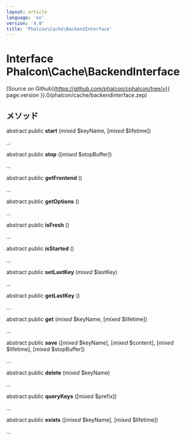 ```yaml
---
layout: article
language: 'en'
version: '4.0'
title: 'Phalcon\Cache\BackendInterface'
---
```

# Interface **Phalcon\Cache\BackendInterface**

[Source on Github](https://github.com/phalcon/cphalcon/tree/v{{ page.version }}.0/phalcon/cache/backendinterface.zep)

## メソッド

abstract public **start** (*mixed* $keyName, [*mixed* $lifetime])

...

abstract public **stop** ([*mixed* $stopBuffer])

...

abstract public **getFrontend** ()

...

abstract public **getOptions** ()

...

abstract public **isFresh** ()

...

abstract public **isStarted** ()

...

abstract public **setLastKey** (*mixed* $lastKey)

...

abstract public **getLastKey** ()

...

abstract public **get** (*mixed* $keyName, [*mixed* $lifetime])

...

abstract public **save** ([*mixed* $keyName], [*mixed* $content], [*mixed* $lifetime], [*mixed* $stopBuffer])

...

abstract public **delete** (*mixed* $keyName)

...

abstract public **queryKeys** ([*mixed* $prefix])

...

abstract public **exists** ([*mixed* $keyName], [*mixed* $lifetime])

...
